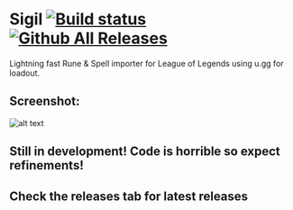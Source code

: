 # Sigil [![Build status](https://ci.appveyor.com/api/projects/status/e6nfgqop2ey06pn4?svg=true)](https://ci.appveyor.com/project/SashaRyder/sigil) [![Github All Releases](https://img.shields.io/github/downloads/SashaRyder/Sigil/total.svg)]()

Lightning fast Rune &amp; Spell importer for League of Legends using u.gg for loadout.

## Screenshot: 
![alt text](https://i.imgur.com/1CZvJXT.png "Sigil Screenshot")

## Still in development! Code is horrible so expect refinements!

## Check the releases tab for latest releases
